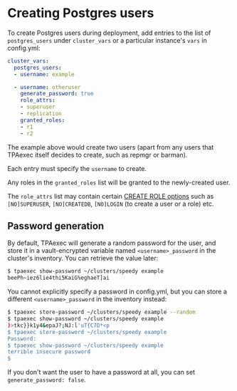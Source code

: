 # Creating Postgres users

To create Postgres users during deployment, add entries to the list of
``postgres_users`` under ``cluster_vars`` or a particular instance's
``vars`` in config.yml:

```yaml
cluster_vars:
  postgres_users:
  - username: example

  - username: otheruser
    generate_password: true
    role_attrs:
    - superuser
    - replication
    granted_roles:
    - r1
    - r2
```

The example above would create two users (apart from any users that
TPAexec itself decides to create, such as repmgr or barman).

Each entry must specify the ``username`` to create.

Any roles in the ``granted_roles`` list will be granted to the
newly-created user.

The ``role_attrs`` list may contain certain
[CREATE ROLE options](https://www.postgresql.org/docs/12/sql-createrole.html)
such as ``[NO]SUPERUSER``, ``[NO]CREATEDB``, ``[NO]LOGIN`` (to create a
user or a role) etc.

## Password generation

By default, TPAexec will generate a random password for the user, and
store it in a vault-encrypted variable named ``<username>_password`` in
the cluster's inventory. You can retrieve the value later:

```bash
$ tpaexec show-password ~/clusters/speedy example
beePh~iez6lie4thi5KaiG%eghaeT]ai
```

You cannot explicitly specify a password in config.yml, but you can
store a different ``<username>_password`` in the inventory instead:

```bash
$ tpaexec store-password ~/clusters/speedy example --random
$ tpaexec show-password ~/clusters/speedy example
)>tkc}}k1y4&epaJ?;NJ:l'uT{C7D*<p
$ tpaexec store-password ~/clusters/speedy example
Password:
$ tpaexec show-password ~/clusters/speedy example
terrible insecure password
$
```

If you don't want the user to have a password at all, you can set
``generate_password: false``.
